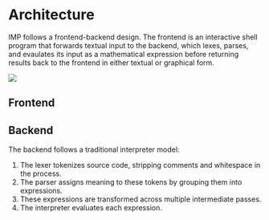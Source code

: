 # Architecture

IMP follows a frontend-backend design. The frontend is an interactive shell program that forwards textual input to the backend, which lexes, parses, and evaulates its input as a mathematical expression before returning results back to the frontend in either textual or graphical form.

![](./backend-model.svg)


## Frontend

## Backend

The backend follows a traditional interpreter model:

1. The lexer tokenizes source code, stripping comments and whitespace in the process.
2. The parser assigns meaning to these tokens by grouping them into expressions.
3. These expressions are transformed across multiple intermediate passes.
3. The interpreter evaluates each expression.
